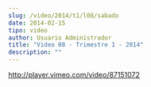 ```yaml
---
slug: /video/2014/t1/l08/sabado
date: 2014-02-15
tipo: video
author: Usuario Administrador
title: "Video 08 - Trimestre 1 - 2014"
description: ""
---
```


http://player.vimeo.com/video/87151072
